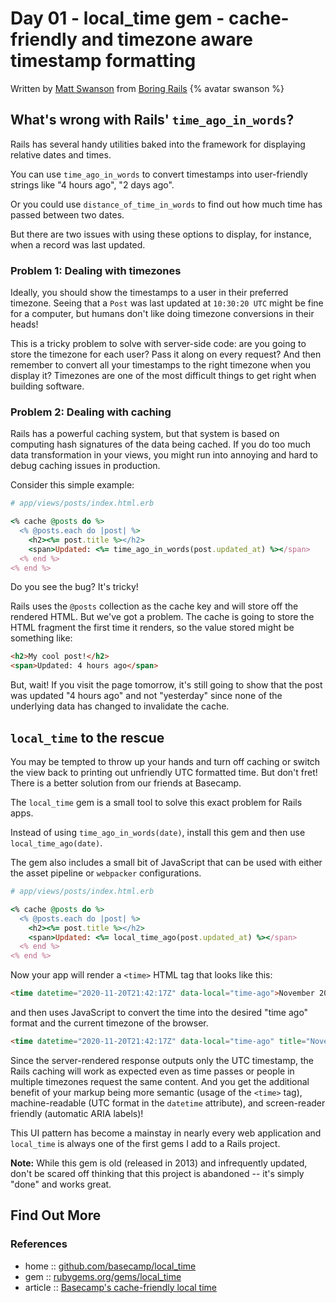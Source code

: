 # Day 01 - local_time gem - cache-friendly and timezone aware timestamp formatting

Written by [Matt Swanson](https://twitter.com/_swanson) from [Boring Rails](https://boringrails.com/)  {% avatar swanson %}

## What's wrong with Rails' `time_ago_in_words`?

Rails has several handy utilities baked into the framework for displaying relative dates and times.

You can use `time_ago_in_words` to convert timestamps into user-friendly strings like "4 hours ago", "2 days ago".

Or you could use `distance_of_time_in_words` to find out how much time has passed between two dates.

But there are two issues with using these options to display, for instance, when a record was last updated.

### Problem 1: Dealing with timezones

Ideally, you should show the timestamps to a user in their preferred timezone. Seeing that a `Post` was last updated at `10:30:20 UTC` might be fine for a computer, but humans don't like doing timezone conversions in their heads!

This is a tricky problem to solve with server-side code: are you going to store the timezone for each user? Pass it along on every request? And then remember to convert all your timestamps to the right timezone when you display it? Timezones are one of the most difficult things to get right when building software.

### Problem 2: Dealing with caching

Rails has a powerful caching system, but that system is based on computing hash signatures of the data being cached. If you do too much data transformation in your views, you might run into annoying and hard to debug caching issues in production.

Consider this simple example:

```ruby
# app/views/posts/index.html.erb

<% cache @posts do %>
  <% @posts.each do |post| %>
    <h2><%= post.title %></h2>
    <span>Updated: <%= time_ago_in_words(post.updated_at) %></span>
  <% end %>
<% end %>
```

Do you see the bug? It's tricky!

Rails uses the `@posts` collection as the cache key and will store off the rendered HTML. But we've got a problem. The cache is going to store the HTML fragment the first time it renders, so the value stored might be something like:

```html
<h2>My cool post!</h2>
<span>Updated: 4 hours ago</span>
```

But, wait! If you visit the page tomorrow, it's still going to show that the post was updated "4 hours ago" and not "yesterday" since none of the underlying data has changed to invalidate the cache.

## `local_time` to the rescue

You may be tempted to throw up your hands and turn off caching or switch the view back to printing out unfriendly UTC formatted time. But don't fret! There is a better solution from our friends at Basecamp.

The `local_time` gem is a small tool to solve this exact problem for Rails apps.

Instead of using `time_ago_in_words(date)`, install this gem and then use `local_time_ago(date)`. 

The gem also includes a small bit of JavaScript that can be used with either the asset pipeline or `webpacker` configurations.

```ruby
# app/views/posts/index.html.erb

<% cache @posts do %>
  <% @posts.each do |post| %>
    <h2><%= post.title %></h2>
    <span>Updated: <%= local_time_ago(post.updated_at) %></span>
  <% end %>
<% end %>
```

Now your app will render a `<time>` HTML tag that looks like this:

```html
<time datetime="2020-11-20T21:42:17Z" data-local="time-ago">November 20, 2020  9:42pm</time>
```

and then uses JavaScript to convert the time into the desired "time ago" format and the current timezone of the browser.

```html
<time datetime="2020-11-20T21:42:17Z" data-local="time-ago" title="November 20, 2020 at 4:42pm EST" aria-label="Friday">Friday</time>
```

Since the server-rendered response outputs only the UTC timestamp, the Rails caching will work as expected even as time passes or people in multiple timezones request the same content. And you get the additional benefit of your markup being more semantic (usage of the `<time>` tag), machine-readable (UTC format in the `datetime` attribute), and screen-reader friendly (automatic ARIA labels)!

This UI pattern has become a mainstay in nearly every web application and `local_time` is always one of the first gems I add to a Rails project.

**Note:** While this gem is old (released in 2013) and infrequently updated, don't be scared off thinking that this project is abandoned -- it's simply "done" and works great.

## Find Out More

### References

* home  :: [github.com/basecamp/local_time](https://github.com/basecamp/local_time)
* gem   :: [rubygems.org/gems/local_time](https://rubygems.org/gems/local_time)
* article :: [Basecamp's cache-friendly local time](https://signalvnoise.com/posts/3691-basecamps-cache-friendly-local-time)
